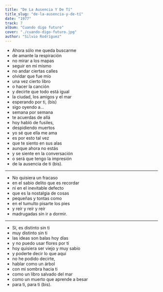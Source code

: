 ```yaml
---
title: "De La Ausencia Y De Tí"
title_slug: "de-la-ausencia-y-de-tí"
date: "1977"
track: 7
album: "Cuando digo futuro"
cover: "./cuando-digo-futuro.jpg"
author: "Silvio Rodríguez"
---
```


- Ahora sólo me queda buscarme
- de amante la respiración
- no mirar a los mapas
- seguir en mí mismo
- no andar ciertas calles
- olvidar que fue mío
- una vez cierto libro
- o hacer la canción
- y decirte que todo está igual
- la ciudad, los amigos y el mar
- esperando por ti, (bis)
- sigo oyendo a...
- semana por semana
- te acuerdas de allá
- hoy habló de fusiles,
- despidiendo muertos
- yo sé que ella me ama
- es por esto tal vez
- que te siento en sus alas
- aunque ahora no estás
- y se siente en la conversación
- o será que tengo la impresión
- de la ausencia de ti (bis).

---

- No quisiera un fracaso
- en el sabio delito que es recordar
- ni en el inevitable defecto
- que es la nostalgia de cosas
- pequeñas y tontas como
- en el tumulto pisarte los pies
- y reír y reír y reír
- madrugadas sin ir a dormir.

---

- Sí, es distinto sin ti
- muy distinto sin ti
- las ideas son balas hoy días
- y no puedo usar flores por tí
- hoy quisiera ser viejo y muy sabio
- y poderte decir lo que aquí
- no he podido decirte,
- hablar como un árbol
- con mi sombra hacia ti
- como un libro salvado del mar
- como un muerto que aprende a besar
- para ti, para ti (bis).
